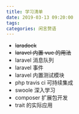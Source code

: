```yaml
---
title: 学习清单
date: 2019-03-13 09:20:00
tags: 
categories: 闲言赘语
---
```



* ~~laradock~~
* ~~laravel 内置 vue 的用法~~
* laravel 消息队列
* laravel 事件
* laravel 内置测试模块
* php travis ci 可持续集成
* swoole 深入学习
* composer 扩展包开发
* trait 的实际应用